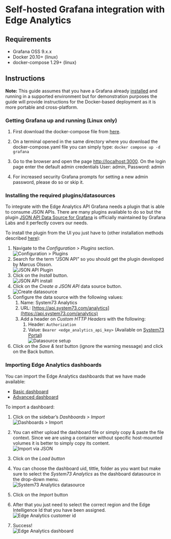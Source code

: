 <!-- markdownlint-disable -->
<style>
/* The below `img` style sets the default CSS styling for all images hereafter in this markdown
file. */
img
{
    /* Default display value is `inline-block`. Set it to `block` to prevent surrounding text from
    wrapping around the image. Instead, `block` format will force the text to be above or below the
    image, but never to the sides. */
    display:block; 
    float:none; 
    margin-left:auto;
    margin-right:auto;
}
</style>
<!-- markdownlint-enable -->
# Self-hosted Grafana integration with Edge Analytics

## Requirements

* Grafana OSS 9.x.x
* Docker 20.10+ (linux)
* docker-compose 1.29+ (linux)

## Instructions

**Note:** This guide assumes that you have a Grafana already [installed][grafana-install-docs]
and running in a supported environment but for demonstration purposes the guide will provide
instructions for the Docker-based deployment as it is more portable and cross-platform.

### Getting Grafana up and running (Linux only)

1. First download the docker-compose file from [here](./files/docker-compose.yaml).

2. On a terminal opened in the same directory where you download the docker-compose.yaml file you
can simply type: `docker compose up -d grafana`
3. Go to the browser and open the page [http://localhost:3000](http://localhost:3000).
On the login page enter the default admin credentials
User: admin, Password: admin
4. For increased security Grafana prompts for setting a new admin password, please do so or skip it.

### Installing the required plugins/datasources

To integrate with the Edge Analytics API Grafana needs a plugin that is able to consume JSON APIs.
There are many plugins available to do so but the plugin
[JSON API Data Source for Grafana][grafana-json-datasource] is officially maintained by Grafana Labs
and it perfectly covers our needs.

To install the plugin from the UI you just have to (other installation methods described
[here][grafana-json-datasource-install]):

1. Navigate to the *Configuration > Plugins* section.
![Configuration > Plugins](./images/plugins.png)
2. Search for the term “JSON API” so you should get the plugin developed by Marcus Olsson.
![JSON API Plugin](./images/json-api-plugin.png)
3. Click on the *Install* button.
![JSON API install](./images/json-api-install.png)
4. Click on the *Create a JSON API* data source button.
![Create datasource](./images/create-datasource.png)
5. Configure the data source with the following values:
   1. Name: System73 Analytics
   2. URL: [https://api.system73.com/analytics](https://api.system73.com/analytics)
   3. Add a header on *Custom HTTP Headers* with the following:
      1. Header: `Authorization`
      2. Value: `Bearer <edge_analytics_api_key>` (Available on [System73 Portal][s73-portal])
![Datasource setup](./images/datasource-setup.png)
6. Click on the *Save & test* button (ignore the warning message) and click on the Back button.

### Importing Edge Analytics dashboards

You can import the Edge Analytics dashboards that we have made available:

* [Basic dashboard](./files/ea-basic-dashboard.json)
* [Advanced dashboard](./files/ea-advanced-dashboard.json)

To import a dashboard:

1. Click on the sidebar’s *Dashboards > Import*
![Dashboards > Import](./images/dashboard-import.png)
2. You can either upload the dashboard file or simply copy & paste the file context. Since we are
using a container without specific host-mounted volumes it is better to simply copy its content.
![Import via JSON](./images/dashboard-load.png)
3. Click on the *Load button*
4. You can choose the dashboard uid, tittle, folder as you want but make sure to select the
*System73 Analytics* as the dashboard datasource in the drop-down menu.
![System73 Analytics datasource](./images/dashboard-datasource.png)

5. Click on the *Import* button
6. After that you just need to select the correct region and the Edge Intelligence Id that you have
been assigned.
![Edge Analytics customer id](./images/analytics-id.png)
7. Success!
![Edge Analytics dashboard](./images/analytics-dashboard.png)

[grafana-install-docs]: https://grafana.com/docs/grafana/latest/?pg=oss-graf&plcmt=quick-links#installing-grafana
[grafana-json-datasource]: https://grafana.github.io/grafana-json-datasource/
[grafana-json-datasource-install]: https://grafana.github.io/grafana-json-datasource/installation
[s73-portal]: https://manage.system73.com
